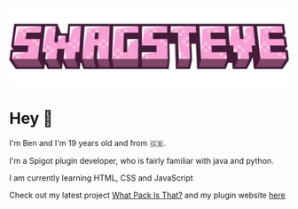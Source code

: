 ![alt text](https://github.com/SwagSteve/swagsteve.github.io/blob/56008c2f4637e454e75eb3153c1830761b2e3a36/assets/minecraft_title2.png?raw=true)

# Hey 👋

I'm Ben and I'm 19 years old and from 🇬🇧.

I'm a Spigot plugin developer,
who is fairly familiar with java and python.

I am currently learning HTML, CSS and JavaScript

Check out my latest project [What Pack Is That?](https://swagsteve.github.io/What-Pack-Is-That/) and my plugin website [here](https://swagsteve.github.io/)
